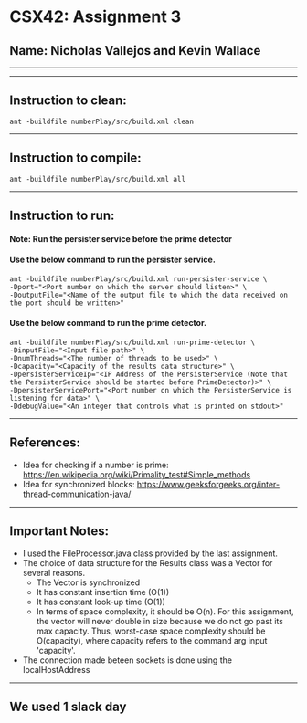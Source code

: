 # CSX42: Assignment 3
## Name: Nicholas Vallejos and Kevin Wallace

-----------------------------------------------------------------------
-----------------------------------------------------------------------


## Instruction to clean:

```commandline
ant -buildfile numberPlay/src/build.xml clean
```

-----------------------------------------------------------------------
## Instruction to compile:

```commandline
ant -buildfile numberPlay/src/build.xml all
```

-----------------------------------------------------------------------
## Instruction to run:

#### Note: Run the persister service before the prime detector

#### Use the below command to run the persister service.

```commandline
ant -buildfile numberPlay/src/build.xml run-persister-service \
-Dport="<Port number on which the server should listen>" \
-DoutputFile="<Name of the output file to which the data received on the port should be written>"
```

#### Use the below command to run the prime detector.

```commandline
ant -buildfile numberPlay/src/build.xml run-prime-detector \
-DinputFile="<Input file path>" \
-DnumThreads="<The number of threads to be used>" \
-Dcapacity="<Capacity of the results data structure>" \
-DpersisterServiceIp="<IP Address of the PersisterService (Note that the PersisterService should be started before PrimeDetector)>" \
-DpersisterServicePort="<Port number on which the PersisterService is listening for data>" \
-DdebugValue="<An integer that controls what is printed on stdout>"
```

-----------------------------------------------------------------------
## References:
- Idea for checking if a number is prime: https://en.wikipedia.org/wiki/Primality_test#Simple_methods
- Idea for synchronized blocks: https://www.geeksforgeeks.org/inter-thread-communication-java/

-----------------------------------------------------------------------
## Important Notes:
- I used the FileProcessor.java class provided by the last assignment.
- The choice of data structure for the Results class was a Vector for several reasons.
	- The Vector is synchronized
	- It has constant insertion time (O(1))
	- It has constant look-up time (O(1))
	- In terms of space complexity, it should be O(n). For this assignment, the vector will never double in size because we do not go past its max capacity. Thus, worst-case space complexity should be O(capacity), where capacity refers to the command arg input 'capacity'.
- The connection made beteen sockets is done using the localHostAddress

-----------------------------------------------------------------------
## We used 1 slack day
